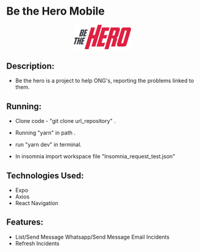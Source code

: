 <head>
	<h1>  Be the Hero Mobile</h1>
</head>
<body>
	<p align="center">
  <img src="logo.svg" width="150" title="Be the Hero">
</p>
<div>

  ##  Description:
   - Be the hero is a project to help ONG's, reporting the problems linked to them.

  ##  Running:
   - Clone code - "git clone url_repository" .
   - Running "yarn" in path .
  
   - run "yarn dev" in terminal.

   - In insomnia import workspace file "Insomnia_request_test.json"

   ##  Technologies Used:
   - Expo
   - Axios
   - React Navigation

  ## Features:
  - List/Send Message Whatsapp/Send Message Email Incidents
  - Refresh Incidents


</div>

</body>
